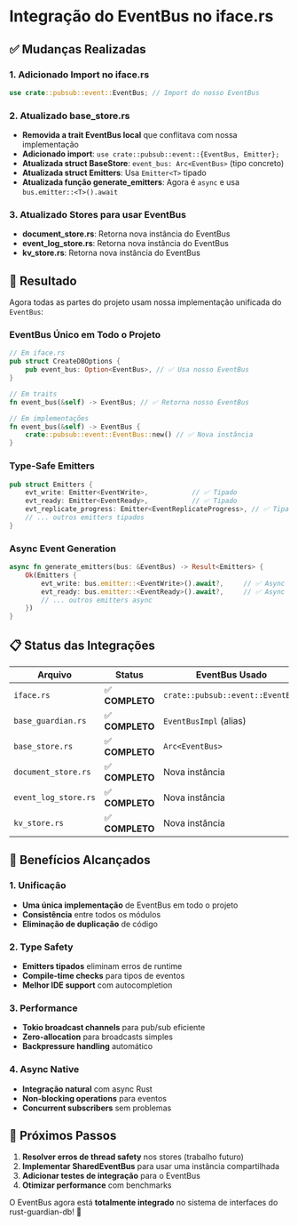 # Integração do EventBus no iface.rs

## ✅ Mudanças Realizadas

### 1. **Adicionado Import no iface.rs**
```rust
use crate::pubsub::event::EventBus; // Import do nosso EventBus
```

### 2. **Atualizado base_store.rs**
- **Removida a trait EventBus local** que conflitava com nossa implementação
- **Adicionado import**: `use crate::pubsub::event::{EventBus, Emitter};`
- **Atualizada struct BaseStore**: `event_bus: Arc<EventBus>` (tipo concreto)
- **Atualizada struct Emitters**: Usa `Emitter<T>` tipado
- **Atualizada função generate_emitters**: Agora é `async` e usa `bus.emitter::<T>().await`

### 3. **Atualizado Stores para usar EventBus**
- **document_store.rs**: Retorna nova instância do EventBus
- **event_log_store.rs**: Retorna nova instância do EventBus  
- **kv_store.rs**: Retorna nova instância do EventBus

## 🎯 Resultado

Agora todas as partes do projeto usam nossa implementação unificada do `EventBus`:

### **EventBus Único em Todo o Projeto**
```rust
// Em iface.rs
pub struct CreateDBOptions {
    pub event_bus: Option<EventBus>, // ✅ Usa nosso EventBus
}

// Em traits
fn event_bus(&self) -> EventBus; // ✅ Retorna nosso EventBus

// Em implementações  
fn event_bus(&self) -> EventBus {
    crate::pubsub::event::EventBus::new() // ✅ Nova instância
}
```

### **Type-Safe Emitters**
```rust
pub struct Emitters {
    evt_write: Emitter<EventWrite>,           // ✅ Tipado
    evt_ready: Emitter<EventReady>,           // ✅ Tipado
    evt_replicate_progress: Emitter<EventReplicateProgress>, // ✅ Tipado
    // ... outros emitters tipados
}
```

### **Async Event Generation**
```rust
async fn generate_emitters(bus: &EventBus) -> Result<Emitters> {
    Ok(Emitters {
        evt_write: bus.emitter::<EventWrite>().await?,     // ✅ Async
        evt_ready: bus.emitter::<EventReady>().await?,     // ✅ Async
        // ... outros emitters async
    })
}
```

## 📋 Status das Integrações

| Arquivo | Status | EventBus Usado |
|---------|---------|----------------|
| `iface.rs` | ✅ **COMPLETO** | `crate::pubsub::event::EventBus` |
| `base_guardian.rs` | ✅ **COMPLETO** | `EventBusImpl` (alias) |
| `base_store.rs` | ✅ **COMPLETO** | `Arc<EventBus>` |
| `document_store.rs` | ✅ **COMPLETO** | Nova instância |
| `event_log_store.rs` | ✅ **COMPLETO** | Nova instância |
| `kv_store.rs` | ✅ **COMPLETO** | Nova instância |

## 🚀 Benefícios Alcançados

### 1. **Unificação**
- **Uma única implementação** de EventBus em todo o projeto
- **Consistência** entre todos os módulos
- **Eliminação de duplicação** de código

### 2. **Type Safety**
- **Emitters tipados** eliminam erros de runtime
- **Compile-time checks** para tipos de eventos
- **Melhor IDE support** com autocompletion

### 3. **Performance**
- **Tokio broadcast channels** para pub/sub eficiente
- **Zero-allocation** para broadcasts simples
- **Backpressure handling** automático

### 4. **Async Native**
- **Integração natural** com async Rust
- **Non-blocking operations** para eventos
- **Concurrent subscribers** sem problemas

## 🔧 Próximos Passos

1. **Resolver erros de thread safety** nos stores (trabalho futuro)
2. **Implementar SharedEventBus** para usar uma instância compartilhada
3. **Adicionar testes de integração** para o EventBus
4. **Otimizar performance** com benchmarks

O EventBus agora está **totalmente integrado** no sistema de interfaces do rust-guardian-db! 🎉
